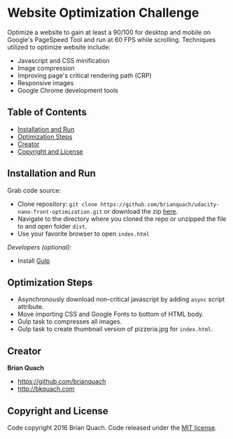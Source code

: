 # Website Optimization Challenge
Optimize a website to gain at least a 90/100 for desktop and mobile on Google's PageSpeed Tool and run at 60 FPS while scrolling. Techniques utilized to optimize website include:
* Javascript and CSS minification
* Image compression
* Improving page's critical rendering path (CRP)
* Responsive images
* Google Chrome development tools

## Table of Contents
* [Installation and Run](#installation-and-run)
* [Optimization Steps](#optimization-steps)
* [Creator](#creator)
* [Copyright and License](#copyright-and-license)

## Installation and Run
Grab code source:
* Clone repository: `git clone https://github.com/brianquach/udacity-nano-front-optimization.git` or download the zip [here](https://github.com/brianquach/udacity-nano-front-optimization/archive/master.zip).
* Navigate to the directory where you cloned the repo or unzipped the file to and open folder `dist`.
* Use your favorite browser to open `index.html`

*Developers (optional)*:
* Install [Gulp](https://github.com/gulpjs/gulp/blob/master/docs/getting-started.md)

## Optimization Steps
* Asynchronously download non-critical javascript by adding `async` script attribute.
* Move importing CSS and Google Fonts to bottom of HTML body.
* Gulp task to compresses all images.
* Gulp task to create thumbnail version of pizzeria.jpg for `index.html`.

## Creator
**Brian Quach**
* <https://github.com/brianquach>
* <http://bkquach.com>

## Copyright and License
Code copyright 2016 Brian Quach. Code released under the [MIT license](https://github.com/brianquach/udacity-nano-front-optimization/blob/master/LICENSE).
